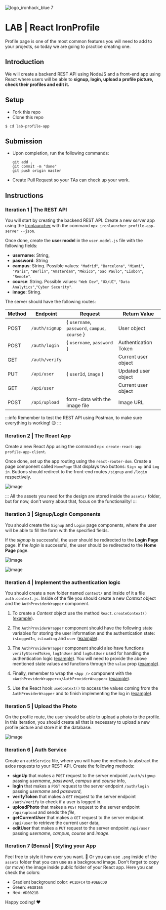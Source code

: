 ![logo_ironhack_blue 7](https://user-images.githubusercontent.com/23629340/40541063-a07a0a8a-601a-11e8-91b5-2f13e4e6b441.png)

# LAB | React IronProfile


Profile page is one of the most common features you will need to add to your projects, so today we are going to practice creating one.

## Introduction

We will create a backend REST API using NodeJS and a front-end app using React where users will be able to **signup, login, upload a profile picture, check their profiles and edit it.**

## Setup

- Fork this repo
- Clone this repo

```shell
$ cd lab-profile-app
```

## Submission

- Upon completion, run the following commands:

  ```
  git add .
  git commit -m "done"
  git push origin master
  ```

- Create Pull Request so your TAs can check up your work.

## Instructions

### Iteration 1 | The REST API

You will start by creating the backend REST API. Create a new _server_ app using the [Ironlauncher](https://www.npmjs.com/package/ironlauncher) with the command `npx ironlauncher profile-app-server --json`.

Once done, create the **user model** in the `user.model.js` file with the following fields:

- **username**: String,
- **password**: String
- **campus**: String. Possible values: `"Madrid"`, `"Barcelona"`, `"Miami"`, `"Paris"`, `"Berlin"`, `"Amsterdam"`, `"México"`, `"Sao Paulo"`, `"Lisbon"`, `"Remote"`.
- **course**: String. Possible values: `"Web Dev"`, `"UX/UI"`, `"Data Analytics"`,`"Cyber Security"`.
- **image**: String.

The server should have the following routes:

| Method | Endpoint       | Request                                        | Return Value         |
| ------ | -------------- | ---------------------------------------------- | -------------------- |
| POST   | `/auth/signup` | { `username`, `password`, `campus`, `course` } | User object          |
| POST   | `/auth/login`  | { `username`, `password` }                     | Authentication Token |
| GET    | `/auth/verify` |                                                | Current user object          |
| PUT    | `/api/user`    | { `userId`, `image` }      | Updated user object  |
| GET    | `/api/user`    |     | Current user object  |
| POST   | `/api/upload`  | form-data with the image file                  | Image URL            |

:::info
Remember to test the REST API using Postman, to make sure everything is working! :wink:
:::



### Iteration 2 | The React App

Create a new React App using the command `npx create-react-app profile-app-client`. 

Once done, set up the app routing using the `react-router-dom`. Create a page component called `HomePage` that displays two buttons: `Sign up` and `Log in`. Buttons should redirect to the front-end routes `/signup` and `/login` respectively.

![image](https://user-images.githubusercontent.com/23629340/43786924-1c5d3d5a-9a6a-11e8-90c4-7ff2f92ef983.png)

:::
All the assets you need for the design are stored inside the `assets/` folder, but for now, don't worry about that, focus on the functionality!
:::




### Iteration 3 | Signup/Login Components

You should create the `Signup` and `Login` page components, where the user will be able to fill the form with the specified fields.

If the *signup* is successful, the user should be redirected to the **Login Page** page.
If the *login* is successful, the user should be redirected to the **Home Page** page.

![image](https://user-images.githubusercontent.com/23629340/43787810-2c9dc94e-9a6c-11e8-8854-0993c5de16a3.png)

![image](https://user-images.githubusercontent.com/23629340/43787823-37a22ed4-9a6c-11e8-9c8e-70cd622f4d96.png)



### Iteration 4 | Implement the authentication logic

You should create a new folder named `context/` and inside of it a file `auth.context.js`. Inside of the file you should create a new *Context* object and the `AuthProviderWrapper` component.

1. To create a *Context* object use the method `React.createContext()` ([example](https://github.com/ironhack-labs/lesson-code-h-react-authentication-frontend/blob/master/src/context/auth.context.js#L5)).

2. The `AuthProviderWrapper` component should have the following state variables for storing the user information and the authentication state: `isLoggedIn`, `isLoading` and `user` ([example](https://github.com/ironhack-labs/lesson-code-h-react-authentication-frontend/blob/master/src/context/auth.context.js#L8-L10)).

3. The `AuthProviderWrapper` component should also have functions `verifyStoredToken`, `logInUser` and `logOutUser` used for handling the authentication logic ([example](https://github.com/ironhack-labs/lesson-code-h-react-authentication-frontend/blob/master/src/context/auth.context.js#L13-L64)). 
   You will need to provide the above mentioned state values and functions through the `value` prop ([example](https://github.com/ironhack-labs/lesson-code-h-react-authentication-frontend/blob/master/src/context/auth.context.js#L73)).

4. Finally, remember to wrap the `<App />` component with the `<AuthProviderWrapper></AuthProviderWrapper>` ([example](https://github.com/ironhack-labs/lesson-code-h-react-authentication-frontend/blob/master/src/index.js#L13-L15)).
5. Use the React hook `useContext()` to access the values coming from the `AuthProviderWrapper`  and to finish implementing the log in ([example](https://github.com/ironhack-labs/lesson-code-h-react-authentication-frontend/blob/812bdce8d55cdad3d428dc9a8f4b3fdd8e3f6fd0/src/pages/LoginPage.js#L14)).




### Iteration 5 | Upload the Photo

On the profile route, the user should be able to upload a photo to the profile. In this iteration, you should create all that is necessary to upload a new profile picture and store it in the database.

![image](https://user-images.githubusercontent.com/23629340/43787903-6a370928-9a6c-11e8-89b1-15e86e0397e4.png)



### Iteration 6 | Auth Service

Create an `authService` file, where you will have the methods to abstract the axios requests to your REST API. Create the following methods:

- **signUp** that makes a `POST` request to the server endpoint `/auth/signup` passing _username_, _password_, _campus_ and _course_ info,
- **logIn** that makes a `POST` request to the server endpoint `/auth/login` passing _username_ and _password_,
- **verifyToken** that makes a `GET` request to the server endpoint `/auth/verify` to check if a user is logged in.
- **uploadPhoto** that makes a `POST` request to the server endpoint `/api/upload` and sends the _file_,
- **getCurrentUser** that makes a `GET` request to the server endpoint `/api/user` to retrieve the current user data,
- **editUser** that makes a `PUT` request to the server endpoint `/api/user` passing _username_, _campus_, _course_ and _image_.



### Iteration 7 (Bonus) | Styling your App

Feel free to style it how ever you want. :art:
Or you can use `.png` inside of the `assets` folder that you can use as a background image. Don't forget to copy (or move) the image inside public folder of your React app. Here you can check the colors:

- Gradient background color: `#C1DFC4` to `#DEECDD`
- Green: `#638165`
- Red: `#D0021B`

Happy coding! :heart:
